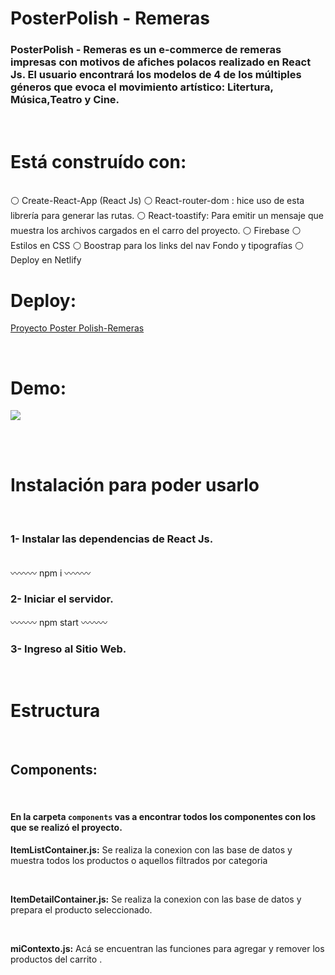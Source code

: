# PosterPolish - Remeras

### PosterPolish - Remeras es un e-commerce de remeras impresas con motivos de afiches polacos realizado en React Js. El usuario encontrará los modelos de 4 de los múltiples géneros que evoca el movimiento artístico: Litertura, Música,Teatro y Cine.

<br>

# Está construído con:

<br>
⚪ Create-React-App (React Js)
⚪ React-router-dom : hice uso de esta librería para generar las rutas.
⚪ React-toastify: Para emitir un mensaje que muestra los archivos cargados en el carro del proyecto.
⚪ Firebase
⚪ Estilos en CSS
⚪ Boostrap para los links del nav Fondo y tipografías
⚪ Deploy en Netlify

<br>

# Deploy:

[Proyecto Poster Polish-Remeras](https://prismatic-kashata-986e96.netlify.app/)

<br>

# Demo:

<img src="./videofinal.gif"/>

<br><br>

# Instalación para poder usarlo

<br>

### 1- Instalar las dependencias de React Js.

<br>
〰️〰️〰️
npm i
〰️〰️〰️
<br>

### 2- Iniciar el servidor.

〰️〰️〰️
npm start
〰️〰️〰️
<br>

### 3- Ingreso al Sitio Web.

<br>

# Estructura

<br>

## Components:

<br>

#### En la carpeta `components` vas a encontrar todos los componentes con los que se realizó el proyecto.

**ItemListContainer.js:** Se realiza la conexion con las base de datos y muestra todos los productos o aquellos filtrados por categoria

  <br>

**ItemDetailContainer.js:** Se realiza la conexion con las base de datos y prepara el producto seleccionado.

  <br>

**miContexto.js:** Acá se encuentran las funciones para agregar y remover los productos del carrito .
<br>
